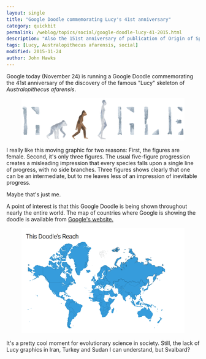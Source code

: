 ```yaml
---
layout: single
title: "Google Doodle commemorating Lucy's 41st anniversary"
category: quickbit
permalink: /weblog/topics/social/google-doodle-lucy-41-2015.html
description: "Also the 151st anniversary of publication of Origin of Species."
tags: [Lucy, Australopithecus afarensis, social]
modified: 2015-11-24
author: John Hawks
---
```


Google today (November 24) is running a Google Doodle commemorating the 41st anniversary of the discovery of the famous "Lucy" skeleton of <em>Australopithecus afarensis</em>. 

<figure>
<img src="/images/41st-anniversary-of-the-discovery-of-lucy-5736109501841408-hp2x.gif" alt="Lucy Google Doodle" />
</figure>

I really like this moving graphic for two reasons: First, the figures are female. Second, it's only three figures. The usual five-figure progression creates a misleading impression that every species falls upon a single line of progress, with no side branches. Three figures shows clearly that one can be an intermediate, but to me leaves less of an impression of inevitable progress. 

Maybe that's just me. 

A point of interest is that this Google Doodle is being shown throughout nearly the entire world. The map of countries where Google is showing the doodle is available from <a href="http://www.google.com/doodles/41st-anniversary-of-the-discovery-of-lucy">Google's website.</a> 

<figure>
<img src="/images/google-doodle-lucy-41-map.png" alt="Google doodle map" />
</figure>

It's a pretty cool moment for evolutionary science in society. Still, the lack of Lucy graphics in Iran, Turkey and Sudan I can understand, but Svalbard?
